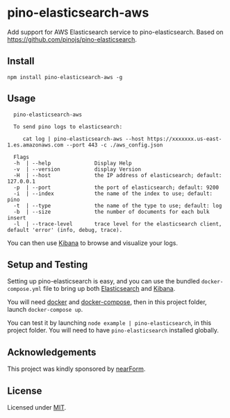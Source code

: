 # pino-elasticsearch-aws&nbsp;&nbsp;

Add support for AWS Elasticsearch service to pino-elasticsearch.
Based on https://github.com/pinojs/pino-elasticsearch. 

## Install

```
npm install pino-elasticsearch-aws -g
```

## Usage

```
  pino-elasticsearch-aws

  To send pino logs to elasticsearch:

     cat log | pino-elasticsearch-aws --host https://xxxxxxx.us-east-1.es.amazonaws.com --port 443 -c ./aws_config.json

  Flags
  -h  | --help              Display Help
  -v  | --version           display Version
  -H  | --host              the IP address of elasticsearch; default: 127.0.0.1
  -p  | --port              the port of elasticsearch; default: 9200
  -i  | --index             the name of the index to use; default: pino
  -t  | --type              the name of the type to use; default: log
  -b  | --size              the number of documents for each bulk insert
  -l  | --trace-level       trace level for the elasticsearch client, default 'error' (info, debug, trace).

```

You can then use [Kibana](https://www.elastic.co/products/kibana) to
browse and visualize your logs.

## Setup and Testing

Setting up pino-elasticsearch is easy, and you can use the bundled
`docker-compose.yml` file to bring up both
[Elasticsearch](https://www.elastic.co/products/elasticsearch) and
[Kibana](https://www.elastic.co/products/kibana).

You will need [docker](https://www.docker.com/) and
[docker-compose](https://docs.docker.com/compose/), then in this project
folder, launch `docker-compose up`.

You can test it by launching `node example | pino-elasticsearch`, in
this project folder. You will need to have `pino-elasticsearch`
installed globally.

## Acknowledgements

This project was kindly sponsored by [nearForm](http://nearform.com).

## License

Licensed under [MIT](./LICENSE).
